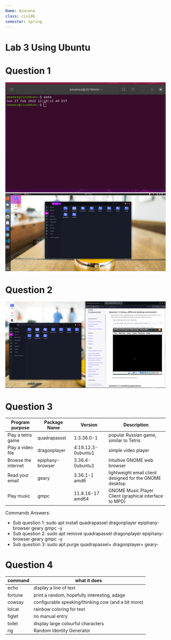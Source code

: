 ```yaml
---
Name: Azucena 
class: cis106
semester: spring 
---
```


# Lab 3 Using Ubuntu 

# Question 1 
![Screenshot 1](q1.1.png)
![Screenshot 2](q1.2.png)

# Question 2 
![Screenshot 3](q2.1.png)

# Question 3 

| Program purpose     | Package Name     | Version            | Description                                             |
| ------------------- | ---------------- | ------------------ | ------------------------------------------------------- |
| Play a tetris game  | quadrapassel     | 1:3.36.0-1         | popular Russian game, similar to Tetris                 |
| Play a video file   | dragonplayer     | 4:19.12.3-0ubuntu1 | simple video player                                     |
| Browse the internet | epiphany-browser | 3.36.4-0ubuntu1    | Intuitive GNOME web browser                             |
| Read your email     | geary            | 3.36.1-1 amd6      | lightweight email client designed for the GNOME desktop |
| Play music          | gmpc             | 11.8.16-17 amd64   | GNOME Music Player Client (graphical interface to MPD)  |

Commands Answers: 
* Sub question 1: sudo apt install quadrapassel dragonplayer epiphany-browser geary gmpc -y
* Sub question 2: sudo apt remove quadrapassel dragonplayer epiphany-browser geary gmpc -y
* Sub question 3: sudo apt purge quadrapassel+ dragonplayer+ geary-

# Question 4
  
| command | what it does                                        |
| ------- | --------------------------------------------------- |
| echo    | display a line of text                              |
| fortune | print a random, hopefully interesting, adage        |
| cowsay  | configurable speaking/thinking cow (and a bit more) |
| lolcat  | rainbow coloring for text                           |
| figlet  | no manual entry                                     |
| toilet  | display large colourful characters                  |
| rig     | Random Identity Generator                           | 

